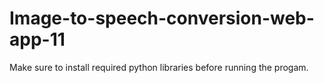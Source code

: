 # Image-to-speech-conversion-web-app-11
Make sure to install required python libraries before running the progam.

